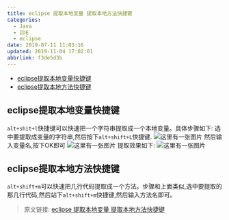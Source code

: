 ```yaml
---
title: eclipse 提取本地变量 提取本地方法快捷键
categories: 
  - Java
  - IDE
  - eclipse
date: 2019-07-11 11:03:16
updated: 2019-11-04 17:02:01
abbrlink: f3de5d3b
---
```

- [eclipse提取本地变量快捷键](/blog/f3de5d3b/#eclipse提取本地变量快捷键)
- [eclipse提取本地方法快捷键](/blog/f3de5d3b/#eclipse提取本地方法快捷键)

<!--more-->
<script src="https://cdn.bootcss.com/jquery/3.4.0/jquery.slim.min.js"></script>
<script>$(document).ready(function () {$(".post-body > ul:nth-child(1)").hide();});</script>

<!--end-->
## eclipse提取本地变量快捷键 ##
`alt+shit+l`快捷键可以快速把一个字符串提取成一个本地变量。具体步骤如下:
选中要提取成变量的字符串,然后按下`alt+shift+L`快捷键.
![这里有一张图片](https://image-1257720033.cos.ap-shanghai.myqcloud.com/blog/Java/IDESetting/eclipse/KuaiJieJian/1.png)
然后输入变量名,按下OK即可
![这里有一张图片](https://image-1257720033.cos.ap-shanghai.myqcloud.com/blog/Java/IDESetting/eclipse/KuaiJieJian/2.png)
提取效果如下:
![这里有一张图片](https://image-1257720033.cos.ap-shanghai.myqcloud.com/blog/Java/IDESetting/eclipse/KuaiJieJian/3.png)
## eclipse提取本地方法快捷键 ##
`alt+shift+m`可以快速把几行代码提取成一个方法。步骤和上面类似,选中要提取的那几行代码,然后站下`alt+shift+m`快捷键,然后输入方法名即可。

>原文链接: [eclipse 提取本地变量 提取本地方法快捷键](https://lanlan2017.github.io/blog/f3de5d3b/)
